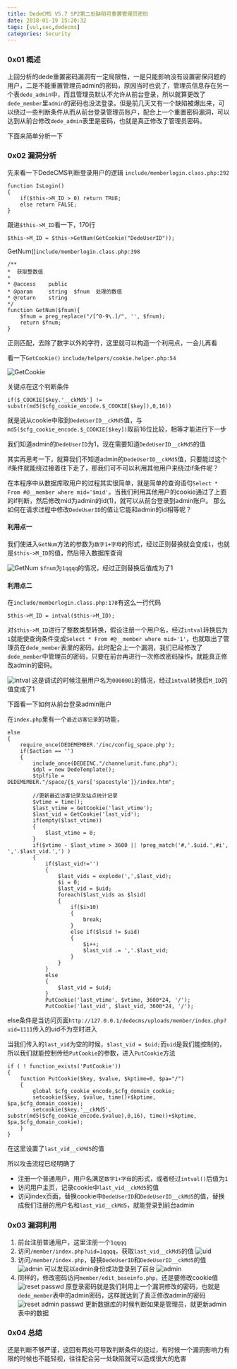 ```yaml
---
title: DedeCMS V5.7 SP2第二处缺陷可重置管理员密码
date: 2018-01-19 15:20:32
tags: [vul,sec,dedecms]
categories: Security
---
```

### 0x01 概述
上回分析的dede重置密码漏洞有一定局限性，一是只能影响没有设置密保问题的用户，二是不能重置管理员admin的密码，原因当时也说了，管理员信息存在另一个表`dede_admin`中，而且管理员默认不允许从前台登录，所以就算更改了`dede_member`里`admin`的密码也没法登录。但是前几天又有一个缺陷被爆出来，可以绕过一些判断条件从而从前台登录管理员账户，配合上一个重置密码漏洞，可以达到从前台修改`dede_admin`表里是密码，也就是真正修改了管理员密码。

下面来简单分析一下

### 0x02 漏洞分析
先来看一下DedeCMS判断登录用户的逻辑
`include/memberlogin.class.php:292`
```
function IsLogin()
{
    if($this->M_ID > 0) return TRUE;
    else return FALSE;
}
```
跟进`$this->M_ID`看一下，170行
```
$this->M_ID = $this->GetNum(GetCookie("DedeUserID"));
```
GetNum()`include/memberlogin.class.php:398`
```
/**
*  获取整数值
*
* @access    public
* @param     string  $fnum  处理的数值
* @return    string
*/
function GetNum($fnum){
    $fnum = preg_replace("/[^0-9\.]/", '', $fnum);
    return $fnum;
}
```
正则匹配，去除了数字以外的字符，这里就可以构造一个利用点，一会儿再看

看一下`GetCookie()`
`include/helpers/cookie.helper.php:54`

![GetCookie](https://ob5vt1k7f.qnssl.com/IO7Rf)

关键点在这个判断条件
```
if($_COOKIE[$key.'__ckMd5'] != substr(md5($cfg_cookie_encode.$_COOKIE[$key]),0,16))
```
就是说从cookie中取到`DedeUserID__ckMd5`值，与`md5($cfg_cookie_encode.$_COOKIE[$key])`取前16位比较，相等才能进行下一步

我们知道admin的`DedeUserID`为1，现在需要知道`DedeUserID__ckMd5`的值

其实再思考一下，就算我们不知道admin的`DedeUserID__ckMd5`值，只要能过这个if条件就能绕过接着往下走了，那我们可不可以利用其他用户来绕过if条件呢？

在本程序中从数据库取用户的过程其实很简单，就是简单的查询语句`Select * From #@__member where mid='$mid'`。当我们利用其他用户的cookie通过了上面的if判断，然后修改mid为admin的id(1)，就可以从前台登录到admin账户。
那么如何在请求过程中修改`DedeUserID`的值让它能和admin的id相等呢？

#### 利用点一
我们使进入`GetNum`方法的参数为`数字1+字母`的形式，经过正则替换就会变成`1`，也就是`$this->M_ID`的值，然后带入数据库查询

![GetNum](https://ob5vt1k7f.qnssl.com/4zlB8)
`$fnum`为`1qqqq`的情况，经过正则替换后值成为了1

#### 利用点二
在`include/memberlogin.class.php:178`有这么一行代码
```
$this->M_ID = intval($this->M_ID);
```
对`$this->M_ID`进行了整数类型转换，假设注册一个用户名，经过`intval`转换后为`1`就能使查询条件变成`Select * From #@__member where mid='1'`，也就取出了管理员在`dede_member`表里的密码，此时配合上一个漏洞，我们已经修改了`dede_member`中管理员的密码，只要在前台再进行一次修改密码操作，就能真正修改admin的密码。

![intval](https://ob5vt1k7f.qnssl.com/Av52c)
这是调试的时候注册用户名为`0000001`的情况，经过`intval`转换后`M_ID`的值变成了1

下面看一下如何从前台登录admin账户

在`index.php`里有一个`最近访客记录`的功能，
```
else
{
    require_once(DEDEMEMBER.'/inc/config_space.php');
    if($action == '')
    {
        include_once(DEDEINC."/channelunit.func.php");
        $dpl = new DedeTemplate();
        $tplfile = DEDEMEMBER."/space/{$_vars['spacestyle']}/index.htm";

        //更新最近访客记录及站点统计记录
        $vtime = time();
        $last_vtime = GetCookie('last_vtime');
        $last_vid = GetCookie('last_vid');
        if(empty($last_vtime))
        {
            $last_vtime = 0;
        }
        if($vtime - $last_vtime > 3600 || !preg_match('#,'.$uid.',#i', ','.$last_vid.',') )
        {
            if($last_vid!='')
            {
                $last_vids = explode(',',$last_vid);
                $i = 0;
                $last_vid = $uid;
                foreach($last_vids as $lsid)
                {
                    if($i>10)
                    {
                        break;
                    }
                    else if($lsid != $uid)
                    {
                        $i++;
                        $last_vid .= ','.$last_vid;
                    }
                }
            }
            else
            {
                $last_vid = $uid;
            }
            PutCookie('last_vtime', $vtime, 3600*24, '/');
            PutCookie('last_vid', $last_vid, 3600*24, '/');
```
else条件是当访问页面`http://127.0.0.1/dedecms/uploads/member/index.php?uid=1111`传入的uid不为空时进入

当我们传入的`last_vid`为空的时候，`$last_vid = $uid;`而`uid`是我们能控制的，所以我们就能控制传给`PutCookie`的参数，进入`PutCookie`方法
```
if ( ! function_exists('PutCookie'))
{
    function PutCookie($key, $value, $kptime=0, $pa="/")
    {
        global $cfg_cookie_encode,$cfg_domain_cookie;
        setcookie($key, $value, time()+$kptime, $pa,$cfg_domain_cookie);
        setcookie($key.'__ckMd5', substr(md5($cfg_cookie_encode.$value),0,16), time()+$kptime, $pa,$cfg_domain_cookie);
    }
}
```
在这里设置了`last_vid__ckMd5`的值

所以攻击流程已经明确了

- 注册一个普通用户，用户名满足`数字1+字母`的形式，或者经过`intval()`后值为`1`
- 访问用户主页，记录cookie中`last_vid__ckMd5`的值
- 访问index页面，替换cookie中`DedeUserID`和`DedeUserID__ckMd5`的值，替换成我们注册的用户名和`last_vid__ckMd5`，就能登录到前台admin


### 0x03 漏洞利用
1. 前台注册普通用户，这里注册一个`1qqqq`
2. 访问`/member/index.php?uid=1qqqq`，获取`last_vid__ckMd5`的值
	![uid](https://ob5vt1k7f.qnssl.com/2izw4)
3. 访问`/member/index.php`，替换`DedeUserID`和`DedeUserID__ckMd5`的值
	![admin](https://ob5vt1k7f.qnssl.com/3uAj1)
	可以发现以admin身份成功登录到了前台
    ![admin](https://ob5vt1k7f.qnssl.com/aGGc5)
4. 同样的，修改密码访问`member/edit_baseinfo.php`，还是要修改cookie值
	![reset passwd](https://ob5vt1k7f.qnssl.com/OacVb)
	原登录密码就是我们利用上一个漏洞修改的密码，也就是`dede_member`表中的admin密码，这样就达到了真正修改admin的密码
	![reset admin passwd](https://ob5vt1k7f.qnssl.com/OUrvR)
	更新数据库的时候判断如果是管理员，就更新admin表中的数据

### 0x04 总结
还是判断不够严谨，这回有两处可导致判断条件的绕过，有时候一个漏洞影响力有限的时候也不能轻视，往往配合另一处缺陷就可以造成很大的危害



